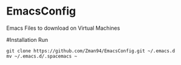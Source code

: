 # EmacsConfig
Emacs Files to download on Virtual Machines

#Installation
Run
```
git clone https://github.com/Zman94/EmacsConfig.git ~/.emacs.d
mv ~/.emacs.d/.spacemacs ~ 
```